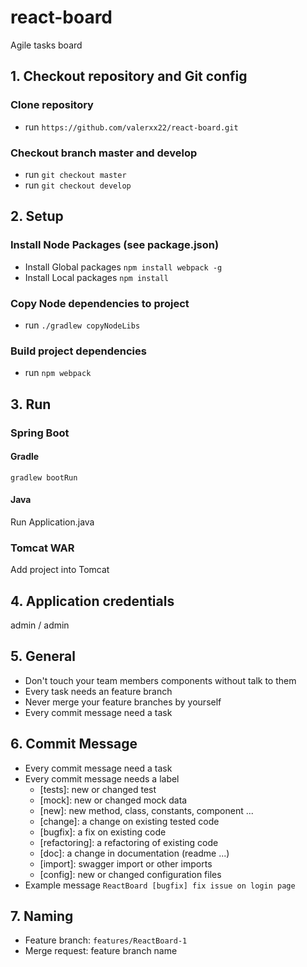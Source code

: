 # react-board
Agile tasks board

## 1. Checkout repository and Git config
### Clone repository
- run `https://github.com/valerxx22/react-board.git`

### Checkout branch **master** and **develop**
- run `git checkout master`
- run `git checkout develop`

## 2. Setup

### Install Node Packages (see package.json)
- Install Global packages `npm install webpack -g`
- Install Local packages `npm install`

### Copy Node dependencies to project
- run `./gradlew copyNodeLibs`

### Build project dependencies
- run `npm webpack`

## 3. Run
### Spring Boot
#### Gradle
    gradlew bootRun
#### Java
Run Application.java
### Tomcat WAR
Add project into Tomcat

## 4. Application credentials
admin / admin

## 5. General
- Don't touch your team members components without talk to them
- Every task needs an feature branch
- Never merge your feature branches by yourself
- Every commit message need a task

## 6. Commit Message
- Every commit message need a task
- Every commit message needs a label
    - [tests]: new or changed test
    - [mock]: new or changed mock data
    - [new]: new method, class, constants, component ...
    - [change]: a change on existing tested code
    - [bugfix]: a fix on existing code
    - [refactoring]: a refactoring of existing code
    - [doc]: a change in documentation (readme ...)
    - [import]: swagger import or other imports
    - [config]: new or changed configuration files
- Example message
    `ReactBoard [bugfix] fix issue on login page`

## 7. Naming
- Feature branch: `features/ReactBoard-1`
- Merge request: feature branch name
